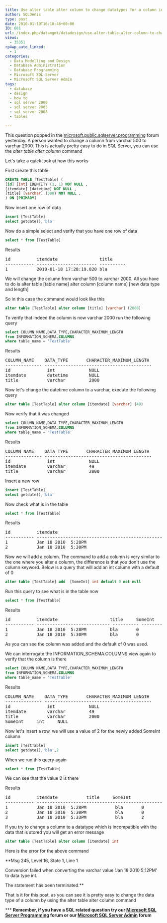 ```yaml
---
title: Use alter table alter column to change datatypes for a column in SQL Server
author: SQLDenis
type: post
date: 2010-01-19T16:10:48+00:00
ID: 681
url: /index.php/datamgmt/datadesign/use-alter-table-alter-column-to-change-d/
views:
  - 35351
rp4wp_auto_linked:
  - 1
categories:
  - Data Modelling and Design
  - Database Administration
  - Database Programming
  - Microsoft SQL Server
  - Microsoft SQL Server Admin
tags:
  - database
  - design
  - how to
  - sql server 2000
  - sql server 2005
  - sql server 2008
  - tables

---
```

This question popped in the [microsoft.public.sqlserver.programming][1] forum yesterday. A person wanted to change a column from varchar 500 to varchar 2000. This is actually pretty easy to do in SQL Server, you can use the _alter table alter column_ command
  
Let's take a quick look at how this works
  
First create this table

```sql
CREATE TABLE [TestTable] (
[id] [int] IDENTITY (1, 1) NOT NULL ,
[itemdate] [datetime] NOT NULL ,
[title] [varchar] (500) NOT NULL ,
) ON [PRIMARY]
```

Now insert one row of data

```sql
insert [TestTable]
select getdate(),'bla'
```

Now do a simple select and verify that you have one row of data

```sql
select * from [TestTable]
```

Results

<pre>id          itemdate                title
----------- ----------------------- ----------
1           2010-01-18 17:28:19.820 bla</pre>

We will change the column from varchar 500 to varchar 2000. All you have to do is alter table \[table name] alter column [column name\] \[new data type and length\]
  
So in this case the command would look like this

```sql
alter table [TestTable] alter column [title] [varchar] (2000)
```

To verify that indeed the column is now varchar 2000 run the following query

```sql
select COLUMN_NAME,DATA_TYPE,CHARACTER_MAXIMUM_LENGTH
from INFORMATION_SCHEMA.COLUMNS
where table_name = 'TestTable'
```

Results

<pre>COLUMN_NAME    DATA_TYPE       CHARACTER_MAXIMUM_LENGTH
-------------- -----------------------------------------
id              int             NULL
itemdate        datetime        NULL
title           varchar         2000</pre>

Now let's change the datetime column to a varchar, execute the following query

```sql
alter table [TestTable] alter column [itemdate] [varchar] (49)
```

Now verify that it was changed

```sql
select COLUMN_NAME,DATA_TYPE,CHARACTER_MAXIMUM_LENGTH
from INFORMATION_SCHEMA.COLUMNS
where table_name = 'TestTable'
```

Results

<pre>COLUMN_NAME    DATA_TYPE       CHARACTER_MAXIMUM_LENGTH
-------------- -----------------------------------------
id              int             NULL
itemdate        varchar         49
title           varchar         2000</pre>

Insert a new row

```sql
insert [TestTable]
select getdate(),'bla'
```

Now check what is in the table

```sql
select * from [TestTable]
```

Results

<pre>id          itemdate                                          title
----------- ------------------------------------------------- -----------
1           Jan 18 2010  5:28PM                               bla
2           Jan 18 2010  5:30PM                               bla</pre>

Now we will add a column. The command to add a column is very similar to the one where you alter a column, the difference is that you don't use the column keyword. Below is a query that will add an int column with a default of 0

```sql
alter table [TestTable] add  [SomeInt] int default 0 not null
```

Run this query to see what is in the table now

```sql
select * from [TestTable]
```

Results

<pre>id          itemdate                    title     SomeInt
----------- ---------------------------- ---------- -----------
1           Jan 18 2010  5:28PM         bla       0
2           Jan 18 2010  5:30PM         bla       0</pre>

As you can see the column was added and the default of 0 was used.

We can interrogate the INFORMATION_SCHEMA.COLUMNS view again to verify that the column is there

```sql
select COLUMN_NAME,DATA_TYPE,CHARACTER_MAXIMUM_LENGTH
from INFORMATION_SCHEMA.COLUMNS
where table_name = 'TestTable'
```

Results

<pre>COLUMN_NAME    DATA_TYPE       CHARACTER_MAXIMUM_LENGTH
-------------- -----------------------------------------
id              int             NULL
itemdate        varchar         49
title           varchar         2000
SomeInt		int		NULL</pre>

Now let's insert a row, we will use a value of 2 for the newly added SomeInt column

```sql
insert [TestTable]
select getdate(),'bla',2
```

When we run this query again

```sql
select * from [TestTable]
```

We can see that the value 2 is there

Results

<pre>id          itemdate			title     SomeInt
----------- ------------------------------------------------- 
1           Jan 18 2010  5:28PM           bla       0
2           Jan 18 2010  5:30PM           bla       0
3           Jan 18 2010  5:33PM           bla       2</pre>

If you try to change a column to a datatype which is incompatible with the data that is stored you will get an error message

```sql
alter table [TestTable] alter column [itemdate] int
```

Here is the error for the above command
  
**Msg 245, Level 16, State 1, Line 1
  
Conversion failed when converting the varchar value 'Jan 18 2010 5:12PM' to data type int.
  
The statement has been terminated.**

That is it for this post, as you can see it is pretty easy to change the data type of a column by using the alter table alter column command

\*** **Remember, if you have a SQL related question try our [Microsoft SQL Server Programming][2] forum or our [Microsoft SQL Server Admin][3] forum**<ins></ins>

 [1]: http://groups.google.com/group/microsoft.public.sqlserver.programming/browse_thread/thread/91c5da9982cfb1cf?hl=en#
 [2]: http://forum.lessthandot.com/viewforum.php?f=17
 [3]: http://forum.lessthandot.com/viewforum.php?f=22